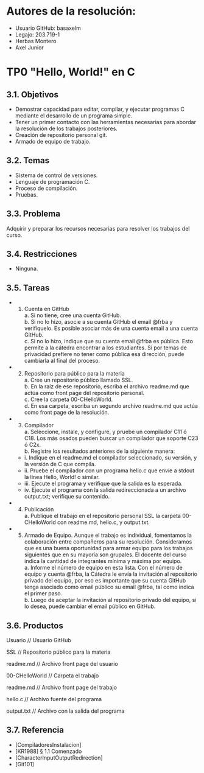 # Autores de la resolución:
* Usuario GitHub: basaxelm
* Legajo: 203.719-1
* Herbas Montero
* Axel Junior
#
# TP0 "Hello, World!" en C

## 3.1. Objetivos
* Demostrar capacidad para editar, compilar, y ejecutar programas C mediante el desarrollo de un programa simple.
* Tener un primer contacto con las herramientas necesarias para abordar la
resolución de los trabajos posteriores.
* Creación de repositorio personal git.
* Armado de equipo de trabajo.

## 3.2. Temas
* Sistema de control de versiones.
* Lenguaje de programación C.
* Proceso de compilación.
* Pruebas.

## 3.3. Problema
Adquirir y preparar los recursos necesarias para resolver los trabajos del curso.

## 3.4. Restricciones
* Ninguna.

## 3.5. Tareas
* 1. Cuenta en GitHub  
  a. Si no tiene, cree una cuenta GitHub.   
  b. Si no lo hizo, asocie a su cuenta   GitHub el email @frba y verifíquelo. Es
  posible asociar más de una cuenta email a una cuenta GitHub.  
  c. Si no lo hizo, indique que su cuenta email @frba es pública. Esto permite
  a la cátedra encontrar a los estudiantes. Si por temas de privacidad
  prefiere no tener como pública esa dirección, puede cambiarla al final del
  proceso.

* 2. Repositorio para público para la materia  
  a. Cree un repositorio público llamado SSL.    
  b. En la raíz de ese repositorio, escriba el archivo readme.md que actúa como
  front page del repositorio personal.  
  c. Cree la carpeta 00-CHelloWorld.  
  d. En esa carpeta, escriba un segundo archivo readme.md que actúa como
front page de la resolución.

* 3. Compilador  
  a. Seleccione, instale, y configure, y pruebe un compilador C11 ó C18. Los
  más osados pueden buscar un compilador que soporte C23 ó C2x.    
  b. Registre los resultados anteriores de la siguiente manera:
  * i. Indique en el readme.md el compilador seleccionado, su versión, y la
  versión de C que compila.
  * ii. Pruebe el compilador con un programa hello.c que envíe a stdout
  la línea Hello, World! o similar.
  * iii. Ejecute el programa y verifique que la salida es la esperada.
  * iv. Ejecute el programa con la salida redireccionada a un archivo
  output.txt; verifique su contenido.

* 4. Publicación  
  a. Publique el trabajo en el repositorio personal SSL la carpeta 00-
  CHelloWorld con readme.md, hello.c, y output.txt.

* 5. Armado de Equipo.
  Aunque el trabajo es individual, fomentamos la colaboración entre
  compañeros para su resolución. Consideramos que es una buena
  oportunidad para armar equipo para los trabajos siguientes que en su mayoría
  son grupales. El docente del curso indica la cantidad de integrantes mínima
  y máxima por equipo.    
  a. Informe el número de equipo en esta lista.
  Con el número de equipo y cuenta @frba, la Cátedra le envía la invitación
  al repositorio privado del equipo, por eso es importante que su cuenta
  GitHub tenga asociado como email público su email @frba, tal como indica
  el primer paso.  
  b. Luego de aceptar la invitación al repositorio privado del equipo, si lo desea,
  puede cambiar el email público en GitHub.

## 3.6. Productos

Usuario // Usuario GitHub  
  
SSL // Repositorio público para la materia  

readme.md // Archivo front page del usuario

00-CHelloWorld // Carpeta el trabajo  

readme.md // Archivo front page del trabajo 

hello.c // Archivo fuente del programa  

output.txt // Archivo con la salida del programa  

## 3.7. Referencia

* [CompiladoresInstalacion]  
* [KR1988] § 1.1 Comenzado  
* [CharacterInputOutputRedirection]  
* [Git101]